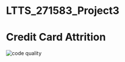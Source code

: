 # LTTS_271583_Project3

# Credit Card Attrition

![code quality](https://www.code-inspector.com/project/25499/status/svg)

